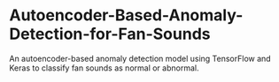 # Autoencoder-Based-Anomaly-Detection-for-Fan-Sounds
An autoencoder-based anomaly detection model using TensorFlow and Keras to classify fan sounds as normal or abnormal. 
